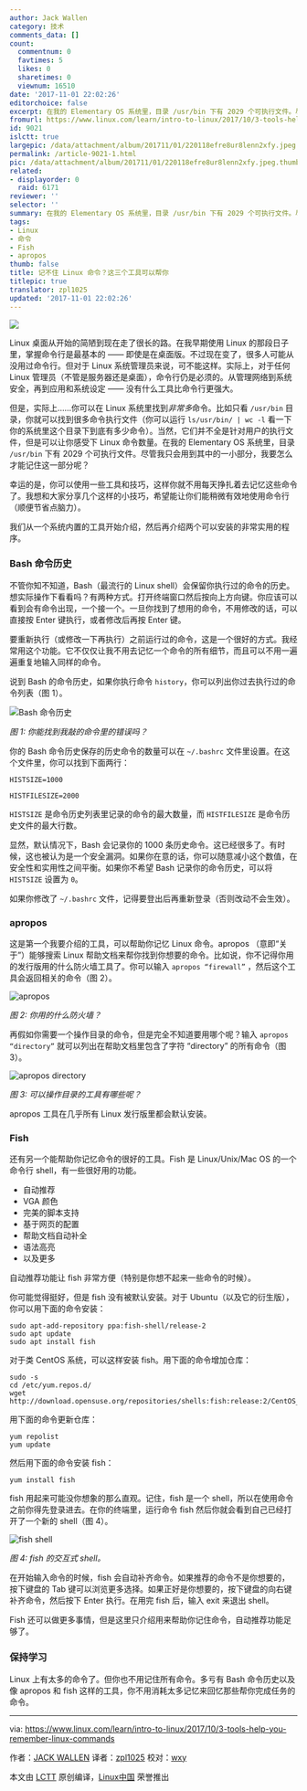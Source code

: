 ```yaml
---
author: Jack Wallen
category: 技术
comments_data: []
count:
  commentnum: 0
  favtimes: 5
  likes: 0
  sharetimes: 0
  viewnum: 16510
date: '2017-11-01 22:02:26'
editorchoice: false
excerpt: 在我的 Elementary OS 系统里，目录 /usr/bin 下有 2029 个可执行文件。尽管我只会用到其中的一小部分，我要怎么才能记住这一部分呢？
fromurl: https://www.linux.com/learn/intro-to-linux/2017/10/3-tools-help-you-remember-linux-commands
id: 9021
islctt: true
largepic: /data/attachment/album/201711/01/220118efre8ur8lenn2xfy.jpeg
permalink: /article-9021-1.html
pic: /data/attachment/album/201711/01/220118efre8ur8lenn2xfy.jpeg.thumb.jpg
related:
- displayorder: 0
  raid: 6171
reviewer: ''
selector: ''
summary: 在我的 Elementary OS 系统里，目录 /usr/bin 下有 2029 个可执行文件。尽管我只会用到其中的一小部分，我要怎么才能记住这一部分呢？
tags:
- Linux
- 命令
- Fish
- apropos
thumb: false
title: 记不住 Linux 命令？这三个工具可以帮你
titlepic: true
translator: zpl1025
updated: '2017-11-01 22:02:26'
---
```


![](/data/attachment/album/201711/01/220118efre8ur8lenn2xfy.jpeg)


Linux 桌面从开始的简陋到现在走了很长的路。在我早期使用 Linux 的那段日子里，掌握命令行是最基本的 —— 即使是在桌面版。不过现在变了，很多人可能从没用过命令行。但对于 Linux 系统管理员来说，可不能这样。实际上，对于任何 Linux 管理员（不管是服务器还是桌面），命令行仍是必须的。从管理网络到系统安全，再到应用和系统设定 —— 没有什么工具比命令行更强大。


但是，实际上……你可以在 Linux 系统里找到*非常多*命令。比如只看 `/usr/bin` 目录，你就可以找到很多命令执行文件（你可以运行 `ls/usr/bin/ | wc -l` 看一下你的系统里这个目录下到底有多少命令）。当然，它们并不全是针对用户的执行文件，但是可以让你感受下 Linux 命令数量。在我的 Elementary OS 系统里，目录 `/usr/bin` 下有 2029 个可执行文件。尽管我只会用到其中的一小部分，我要怎么才能记住这一部分呢？


幸运的是，你可以使用一些工具和技巧，这样你就不用每天挣扎着去记忆这些命令了。我想和大家分享几个这样的小技巧，希望能让你们能稍微有效地使用命令行（顺便节省点脑力）。


我们从一个系统内置的工具开始介绍，然后再介绍两个可以安装的非常实用的程序。


### Bash 命令历史


不管你知不知道，Bash（最流行的 Linux shell）会保留你执行过的命令的历史。想实际操作下看看吗？有两种方式。打开终端窗口然后按向上方向键。你应该可以看到会有命令出现，一个接一个。一旦你找到了想用的命令，不用修改的话，可以直接按 Enter 键执行，或者修改后再按 Enter 键。


要重新执行（或修改一下再执行）之前运行过的命令，这是一个很好的方式。我经常用这个功能。它不仅仅让我不用去记忆一个命令的所有细节，而且可以不用一遍遍重复地输入同样的命令。


说到 Bash 的命令历史，如果你执行命令 `history`，你可以列出你过去执行过的命令列表（图 1）。


![Bash 命令历史](/data/attachment/album/201711/01/220230o42p2v4k1v71n2n2.jpg "Bash history")


*图 1: 你能找到我敲的命令里的错误吗？*


你的 Bash 命令历史保存的历史命令的数量可以在 `~/.bashrc` 文件里设置。在这个文件里，你可以找到下面两行：



```
HISTSIZE=1000

HISTFILESIZE=2000

```

`HISTSIZE` 是命令历史列表里记录的命令的最大数量，而 `HISTFILESIZE` 是命令历史文件的最大行数。


显然，默认情况下，Bash 会记录你的 1000 条历史命令。这已经很多了。有时候，这也被认为是一个安全漏洞。如果你在意的话，你可以随意减小这个数值，在安全性和实用性之间平衡。如果你不希望 Bash 记录你的命令历史，可以将 `HISTSIZE` 设置为 `0`。


如果你修改了 `~/.bashrc` 文件，记得要登出后再重新登录（否则改动不会生效）。


### apropos


这是第一个我要介绍的工具，可以帮助你记忆 Linux 命令。apropos （意即“关于”）能够搜索 Linux 帮助文档来帮你找到你想要的命令。比如说，你不记得你用的发行版用的什么防火墙工具了。你可以输入 `apropos “firewall”` ，然后这个工具会返回相关的命令（图 2）。


![apropos](/data/attachment/album/201711/01/220230u9n0yftzw0nnv0yk.jpg "apropos")


*图 2: 你用的什么防火墙？*


再假如你需要一个操作目录的命令，但是完全不知道要用哪个呢？输入 `apropos “directory”` 就可以列出在帮助文档里包含了字符 “directory” 的所有命令（图 3）。


![apropos directory](/data/attachment/album/201711/01/220231h1iddycdaf6ol5ht.jpg "apropos directory")


*图 3: 可以操作目录的工具有哪些呢？*


apropos 工具在几乎所有 Linux 发行版里都会默认安装。


### Fish


还有另一个能帮助你记忆命令的很好的工具。Fish 是 Linux/Unix/Mac OS 的一个命令行 shell，有一些很好用的功能。


* 自动推荐
* VGA 颜色
* 完美的脚本支持
* 基于网页的配置
* 帮助文档自动补全
* 语法高亮
* 以及更多


自动推荐功能让 fish 非常方便（特别是你想不起来一些命令的时候）。


你可能觉得挺好，但是 fish 没有被默认安装。对于 Ubuntu（以及它的衍生版），你可以用下面的命令安装：



```
sudo apt-add-repository ppa:fish-shell/release-2
sudo apt update
sudo apt install fish

```

对于类 CentOS 系统，可以这样安装 fish。用下面的命令增加仓库：



```
sudo -s
cd /etc/yum.repos.d/
wget http://download.opensuse.org/repositories/shells:fish:release:2/CentOS_7/shells:fish:release:2.repo

```

用下面的命令更新仓库：



```
yum repolist
yum update

```

然后用下面的命令安装 fish：



```
yum install fish

```

fish 用起来可能没你想象的那么直观。记住，fish 是一个 shell，所以在使用命令之前你得先登录进去。在你的终端里，运行命令 fish 然后你就会看到自己已经打开了一个新的 shell（图 4）。


![fish shell](/data/attachment/album/201711/01/220232iuug9yngxzksk9zp.jpg "fish shell")


*图 4: fish 的交互式 shell。*


在开始输入命令的时候，fish 会自动补齐命令。如果推荐的命令不是你想要的，按下键盘的 Tab 键可以浏览更多选择。如果正好是你想要的，按下键盘的向右键补齐命令，然后按下 Enter 执行。在用完 fish 后，输入 exit 来退出 shell。


Fish 还可以做更多事情，但是这里只介绍用来帮助你记住命令，自动推荐功能足够了。


### 保持学习


Linux 上有太多的命令了。但你也不用记住所有命令。多亏有 Bash 命令历史以及像 apropos 和 fish 这样的工具，你不用消耗太多记忆来回忆那些帮你完成任务的命令。




---


via: <https://www.linux.com/learn/intro-to-linux/2017/10/3-tools-help-you-remember-linux-commands>


作者：[JACK WALLEN](https://www.linux.com/users/jlwallen) 译者：[zpl1025](https://github.com/zpl1025) 校对：[wxy](https://github.com/wxy)


本文由 [LCTT](https://github.com/LCTT/TranslateProject) 原创编译，[Linux中国](https://linux.cn/) 荣誉推出